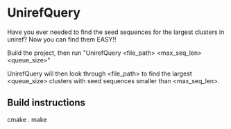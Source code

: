 # UnirefQuery

Have you ever needed to find the seed sequences for the largest clusters in uniref? Now you can find them EASY!!

Build the project, then run "UnirefQuery <file_path> <max_seq_len> <queue_size>"

UnirefQuery will then look through <file_path> to find the largest <queue_size> clusters with seed sequences smaller than <max_seq_len>.


## Build instructions
cmake .
make
